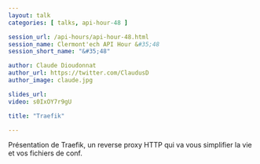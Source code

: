 ```yaml
---
layout: talk
categories: [ talks, api-hour-48 ]

session_url: /api-hours/api-hour-48.html
session_name: Clermont'ech API Hour &#35;48
session_short_name: "&#35;48"

author: Claude Dioudonnat
author_url: https://twitter.com/ClaudusD
author_image: claude.jpg

slides_url:
video: s0IxOY7r9gU

title: "Traefik"

---
```


Présentation de Traefik, un reverse proxy HTTP qui va vous simplifier la vie et vos fichiers de conf.
